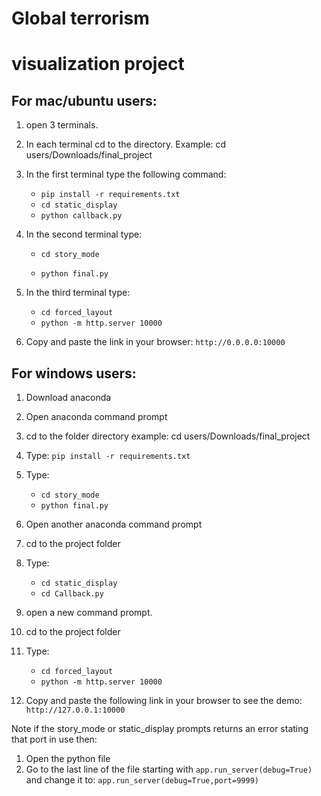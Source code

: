 # Global terrorism
# visualization project


## For mac/ubuntu users:

1. open 3 terminals.
2. In each terminal cd to the directory. Example: cd users/Downloads/final_project
3. In the first terminal type the following command:
	- ```pip install -r requirements.txt```
	- ```cd static_display```
	- ```python callback.py```
4. In the second terminal type:
	- ```cd story_mode``` 
	
	- ```python final.py```

5. In the third terminal type:
	- ```cd forced_layout```
	- ```python -m http.server 10000```

6. Copy and paste the link in your browser: ```http://0.0.0.0:10000```



## For windows users:

1. Download anaconda
2. Open anaconda command prompt
3. cd to the folder directory example: cd users/Downloads/final_project
4. Type: ```pip install -r requirements.txt```
5. Type: 
	- ```cd story_mode```
	- ```python final.py```

6. Open another anaconda command prompt
7. cd to the project folder
8. Type:
	- ```cd static_display```
	- ```cd Callback.py```

9. open a new command prompt.
10. cd to the project folder
11. Type:
	- ```cd forced_layout```
	- ```python -m http.server 10000```
12. Copy and paste the following link in your browser to see the demo: ```http://127.0.0.1:10000```



Note if the story_mode or static_display prompts returns an error stating that port in use then:
1. Open the python file
2. Go to the last line of the file starting with ```app.run_server(debug=True)``` and change it to: ```app.run_server(debug=True,port=9999)```
